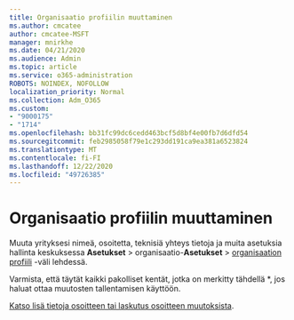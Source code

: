 ```yaml
---
title: Organisaatio profiilin muuttaminen
ms.author: cmcatee
author: cmcatee-MSFT
manager: mnirkhe
ms.date: 04/21/2020
ms.audience: Admin
ms.topic: article
ms.service: o365-administration
ROBOTS: NOINDEX, NOFOLLOW
localization_priority: Normal
ms.collection: Adm_O365
ms.custom:
- "9000175"
- "1714"
ms.openlocfilehash: bb31fc99dc6cedd463bcf5d8bf4e00fb7d6dfd54
ms.sourcegitcommit: feb2985058f79e1c293dd191ca9ea381a6523824
ms.translationtype: MT
ms.contentlocale: fi-FI
ms.lasthandoff: 12/22/2020
ms.locfileid: "49726385"
---
```

# <a name="change-organization-profile"></a>Organisaatio profiilin muuttaminen

Muuta yrityksesi nimeä, osoitetta, teknisiä yhteys tietoja ja muita asetuksia hallinta keskuksessa **Asetukset**  >  organisaatio-**Asetukset**  >  [organisaation profiili](https://admin.microsoft.com/AdminPortal/Home#/Settings/OrganizationProfile/:/Settings/L1/OrganizationInformation) -väli lehdessä.

Varmista, että täytät kaikki pakolliset kentät, jotka on merkitty tähdellä *, jos haluat ottaa muutosten tallentamisen käyttöön.

[Katso lisä tietoja osoitteen tai laskutus osoitteen muutoksista](https://docs.microsoft.com/microsoft-365/admin/manage/change-address-contact-and-more).
